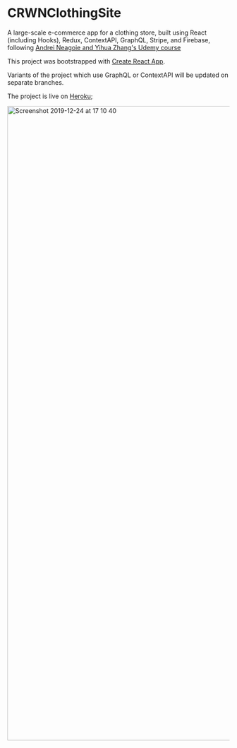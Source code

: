 # CRWNClothingSite

A large-scale e-commerce app for a clothing store, built using React (including Hooks), Redux, ContextAPI, GraphQL, Stripe, and Firebase, following [Andrei Neagoie and Yihua Zhang's Udemy course](https://udemy.com/complete-react-developer-zero-to-mastery/learn/lecture/14915234#overview)

This project was bootstrapped with [Create React App](https://github.com/facebook/create-react-app).

Variants of the project which use GraphQL or ContextAPI will be updated on separate branches. 

The project is live on [Heroku](https://crwn-live-uk.herokuapp.com/);

<img width="1437" alt="Screenshot 2019-12-24 at 17 10 40" src="https://user-images.githubusercontent.com/25869284/71421202-56f0c100-2671-11ea-9dd0-a8487602e35c.png">